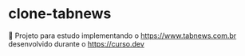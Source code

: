 # clone-tabnews
📄 Projeto para estudo implementando o https://www.tabnews.com.br desenvolvido durante o https://curso.dev
